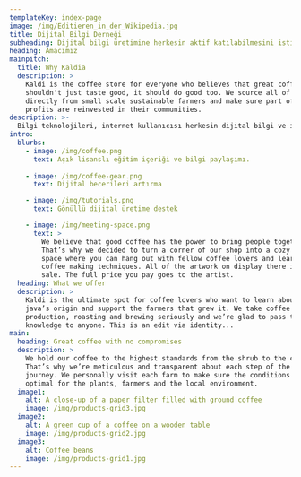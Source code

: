 ```yaml
---
templateKey: index-page
image: /img/Editieren_in_der_Wikipedia.jpg
title: Dijital Bilgi Derneği
subheading: Dijital bilgi üretimine herkesin aktif katılabilmesini istiyoruz.
heading: Amacımız
mainpitch:
  title: Why Kaldia
  description: >
    Kaldi is the coffee store for everyone who believes that great coffee
    shouldn't just taste good, it should do good too. We source all of our beans
    directly from small scale sustainable farmers and make sure part of the
    profits are reinvested in their communities.
description: >-
  Bilgi teknolojileri, internet kullanıcısı herkesin dijital bilgi ve içerik üretimine katılmasına olanak veriyor. Dijital Bilgi Derneği, internet kullanıcılarının bu olanağı değerlendirmesi için çalışır. Bizce hiç kimse, internet yoluyla eriştiği bilgilerin pasif birer tüketicisi olarak kalmamalı. İnternet kullanıcılarının bilgi birikimlerini internette paylaşmasına, herkesin serbestçe erişeceği nitelikli içeriklerin çoğalmasına destek vermek istiyoruz. İnternet ortamındaki bu gönüllü paylaşımların bireysel ve toplumsal zenginliğe dönüşeceğine inanıyoruz. İnsanlığın ortak birikimi olan bilimsel, kültürel, teknolojik, sanatsal gelişmeleri dünyanın her köşesinde, orada yaşayan toplumların kendi anadiliyle ulaşılabilir kılmak için yardımlaşmayı destekliyoruz.
intro:
  blurbs:
    - image: /img/coffee.png
      text: Açık lisanslı eğitim içeriği ve bilgi paylaşımı.
      
    - image: /img/coffee-gear.png
      text: Dijital becerileri artırma

    - image: /img/tutorials.png
      text: Gönüllü dijital üretime destek

    - image: /img/meeting-space.png
      text: >
        We believe that good coffee has the power to bring people together.
        That’s why we decided to turn a corner of our shop into a cozy meeting
        space where you can hang out with fellow coffee lovers and learn about
        coffee making techniques. All of the artwork on display there is for
        sale. The full price you pay goes to the artist.
  heading: What we offer
  description: >
    Kaldi is the ultimate spot for coffee lovers who want to learn about their
    java’s origin and support the farmers that grew it. We take coffee
    production, roasting and brewing seriously and we’re glad to pass that
    knowledge to anyone. This is an edit via identity...
main:
  heading: Great coffee with no compromises
  description: >
    We hold our coffee to the highest standards from the shrub to the cup.
    That’s why we’re meticulous and transparent about each step of the coffee’s
    journey. We personally visit each farm to make sure the conditions are
    optimal for the plants, farmers and the local environment.
  image1:
    alt: A close-up of a paper filter filled with ground coffee
    image: /img/products-grid3.jpg
  image2:
    alt: A green cup of a coffee on a wooden table
    image: /img/products-grid2.jpg
  image3:
    alt: Coffee beans
    image: /img/products-grid1.jpg
---
```

